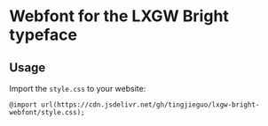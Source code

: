# Webfont for the LXGW Bright typeface

## Usage
Import the `style.css` to your website:
```
@import url(https://cdn.jsdelivr.net/gh/tingjieguo/lxgw-bright-webfont/style.css);
```
